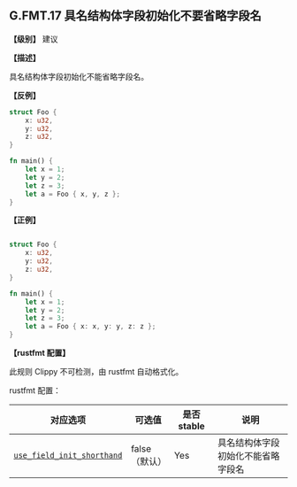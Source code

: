 ## G.FMT.17  具名结构体字段初始化不要省略字段名

**【级别】** 建议

**【描述】**

具名结构体字段初始化不能省略字段名。

**【反例】**

```rust
struct Foo {
    x: u32,
    y: u32,
    z: u32,
}

fn main() {
    let x = 1;
    let y = 2;
    let z = 3;
    let a = Foo { x, y, z };
}
```

**【正例】**

```rust

struct Foo {
    x: u32,
    y: u32,
    z: u32,
}

fn main() {
    let x = 1;
    let y = 2;
    let z = 3;
    let a = Foo { x: x, y: y, z: z };
}
```

**【rustfmt 配置】**

此规则 Clippy 不可检测，由 rustfmt 自动格式化。

rustfmt 配置：

| 对应选项 | 可选值 | 是否 stable | 说明 |
| ------ | ---- | ---- | ---- | 
| [`use_field_init_shorthand`](https://rust-lang.github.io/rustfmt/?#use_field_init_shorthand) | false（默认） | Yes |具名结构体字段初始化不能省略字段名|
